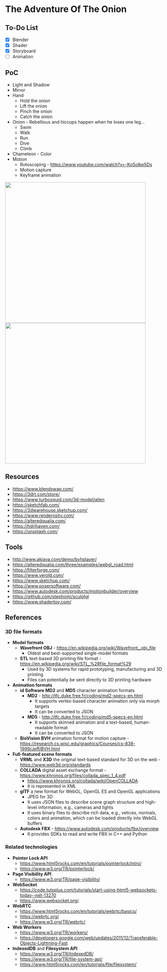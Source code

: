 # The Adventure Of The Onion

## To-Do List
- [x] Blender
- [x] Shader
- [x] Storyboard
- [ ] Animation

## PoC
* Light and Shadow
* Mirror
* Hand
  * Hold the onion
  * Lift the onion
  * Pinch the onion
  * Catch the onion
* Onion - Rebellious and hiccups happen when he loses one leg...
  * Swim
  * Walk
  * Run
  * Dive
  * Climb
* Chameleon - Color
* Motion
  * Rotoscoping - https://www.youtube.com/watch?v=-KoSolkp5Ds
  * Motion capture
  * Keyframe animation

<p float="left">
	<img src="./storyboard/images/storyboard_1.jpeg" width=450 />
	<img src="./storyboard/images/storyboard_2.jpeg" width=450 />
</p>

## Resources
* https://www.blendswap.com/
* https://3drt.com/store/
* https://www.turbosquid.com/3d-model/alien
* https://sketchfab.com/
* https://3dwarehouse.sketchup.com/
* https://www.renderosity.com/
* https://alteredqualia.com/
* https://hdrihaven.com/
* https://unsplash.com/

## Tools
* http://www.akjava.com/demo/bvhplayer/
* https://alteredqualia.com/three/examples/webgl_road.html
* https://filterforge.com/
* https://www.verold.com/
* https://www.sketchup.com/
* https://www.posersoftware.com/
* https://www.autodesk.com/products/motionbuilder/overview
* https://github.com/stephomi/sculptgl
* https://www.shadertoy.com/

## References

### 3D file formats
* **Model formats**
	* **Wavefront OBJ** - https://en.wikipedia.org/wiki/Wavefront_.obj_file
    	* Oldest and best-supported single-model formats
    * **STL** text-based 3D printing file format - https://en.wikipedia.org/wiki/STL_%28file_format%29
    	* Used by 3D systems for rapid prototyping, manufacturing and 3D printing
		* Files can potentially be sent directly to 3D printing hardware
* **Animation formats**
    * **id Software MD2** and **MD5** character animation formats 
    	* **MD2** - http://tfc.duke.free.fr/coding/md2-specs-en.html
	  		* It supports vertex-based character animation only via morph targets
	  		* It can be converted to JSON
	  	* **MD5** - http://tfc.duke.free.fr/coding/md5-specs-en.html
	  		* It supports skinned animation and a text-based, human-readable format
	  		* It can be converted to JSON
	* **BioVision BVH** animation format for motion capture - https://research.cs.wisc.edu/graphics/Courses/cs-838-1999/Jeff/BVH.html
* **Full-featured scene formats**
	* **VRML** and **X3D** the original text-based standard for 3D on the web - https://www.web3d.org/standards
	* **COLLADA** digital asset exchange format - https://www.khronos.org/files/collada_spec_1_4.pdf
		* https://www.khronos.org/collada/wiki/OpenCOLLADA
		* It is represented in XML
	* **glTF** a new format for WebGL, OpenGL ES and OpenGL applications
		* JPEG for 3D
		* It uses JSON files to describe scene graph structure and high-level information, e.g., cameras and lights
		* It uses binary files to describe rich data, e.g., vetices, normals, colors and animation, which can be loaded directly into WebGL buffers
	* **Autodesk FBX** - https://www.autodesk.com/products/fbx/overview
		* It provides SDKs to read and write FBX in C++ and Python

### Related technologies
* **Pointer Lock API**
	* https://www.html5rocks.com/en/tutorials/pointerlock/intro/
	* https://www.w3.org/TR/pointerlock/
* **Page Visibility API**
	* https://www.w3.org/TR/page-visibility/
* **WebSocket**
	* https://code.tutsplus.com/tutorials/start-using-html5-websockets-today--net-13270
	* https://www.websocket.org/
* **WebRTC**
	* https://www.html5rocks.com/en/tutorials/webrtc/basics/
	* https://webrtc.org/
	* https://www.w3.org/TR/webrtc/
* **Web Workers**
	* https://www.w3.org/TR/workers/
	* https://developers.google.com/web/updates/2011/12/Transferable-Objects-Lightning-Fast
* **IndexedDB** and **Filesystem API**
	* https://www.w3.org/TR/IndexedDB/
	* https://www.w3.org/TR/file-system-api/
	* https://www.html5rocks.com/en/tutorials/file/filesystem/
